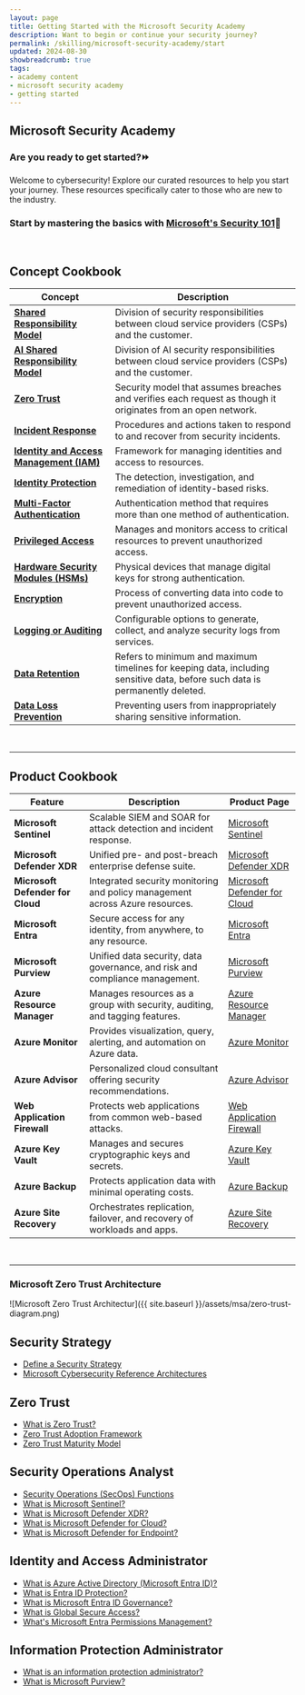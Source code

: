 ```yaml
---
layout: page
title: Getting Started with the Microsoft Security Academy
description: Want to begin or continue your security journey?
permalink: /skilling/microsoft-security-academy/start
updated: 2024-08-30
showbreadcrumb: true
tags: 
- academy content
- microsoft security academy
- getting started
---
```


## Microsoft Security Academy

### Are you ready to get started?⏩ 
Welcome to cybersecurity! Explore our curated resources to help you start your journey. These resources specifically cater to those who are new to the industry.

### Start by mastering the basics with [Microsoft's Security 101](https://github.com/microsoft/Security-101?tab=readme-ov-file)🎯


<div>&nbsp;</div>


## Concept Cookbook

| **Concept**                     | **Description**                                                                 |
|---------------------------------|---------------------------------------------------------------------------------|
| **[Shared Responsibility Model](https://learn.microsoft.com/en-us/azure/security/fundamentals/shared-responsibility)** | Division of security responsibilities between cloud service providers (CSPs) and the customer. |
| **[AI Shared Responsibility Model](https://learn.microsoft.com/en-us/azure/security/fundamentals/shared-responsibility-ai)** | Division of AI security responsibilities between cloud service providers (CSPs) and the customer. |
| **[Zero Trust](https://learn.microsoft.com/en-us/azure/security/fundamentals/zero-trust)** | Security model that assumes breaches and verifies each request as though it originates from an open network. |
| **[Incident Response](https://learn.microsoft.com/en-us/security/operations/incident-response-overview)** | Procedures and actions taken to respond to and recover from security incidents. |
| **[Identity and Access Management (IAM)](https://learn.microsoft.com/en-us/entra/fundamentals/introduction-identity-access-management)** | Framework for managing identities and access to resources. |
| **[Identity Protection](https://learn.microsoft.com/en-us/entra/id-protection/overview-identity-protection)** | The detection, investigation, and remediation of identity-based risks. |
| **[Multi-Factor Authentication](https://learn.microsoft.com/en-us/entra/identity/authentication/concept-authentication-methods)** | Authentication method that requires more than one method of authentication. |
| **[Privileged Access](https://learn.microsoft.com/en-us/security/privileged-access-workstations/overview)** | Manages and monitors access to critical resources to prevent unauthorized access. |
| **[Hardware Security Modules (HSMs)](https://learn.microsoft.com/en-us/azure/key-vault/managed-hsm/overview)** | Physical devices that manage digital keys for strong authentication. |
| **[Encryption](https://learn.microsoft.com/en-us/purview/office-365-encryption-in-the-microsoft-cloud-overview)** | Process of converting data into code to prevent unauthorized access. |
| **[Logging or Auditing](https://learn.microsoft.com/en-us/compliance/assurance/assurance-audit-logging)** | Configurable options to generate, collect, and analyze security logs from services. |
| **[Data Retention](https://learn.microsoft.com/en-us/compliance/assurance/assurance-data-retention-deletion-and-destruction-overview)** | Refers to minimum and maximum timelines for keeping data, including sensitive data, before such data is permanently deleted. |
| **[Data Loss Prevention](https://learn.microsoft.com/en-us/purview/dlp-learn-about-dlp)** | Preventing users from inappropriately sharing sensitive information. |


<div>&nbsp;</div>

___

## Product Cookbook

| **Feature**                     | **Description**                                                                 | **Product Page** |
|---------------------------------|---------------------------------------------------------------------------------|------------------|
| **Microsoft Sentinel**          | Scalable SIEM and SOAR for attack detection and incident response.              | [Microsoft Sentinel](https://azure.microsoft.com/en-us/products/microsoft-sentinel/) |
| **Microsoft Defender XDR**      | Unified pre- and post-breach enterprise defense suite.                          | [Microsoft Defender XDR](https://www.microsoft.com/en-us/security/business/siem-and-xdr/microsoft-defender-xdr) |
| **Microsoft Defender for Cloud**| Integrated security monitoring and policy management across Azure resources.    | [Microsoft Defender for Cloud](https://azure.microsoft.com/en-us/products/defender-for-cloud/) |
| **Microsoft Entra**             | Secure access for any identity, from anywhere, to any resource.                 | [Microsoft Entra](https://www.microsoft.com/en-us/security/business/microsoft-entra) |
| **Microsoft Purview**           | Unified data security, data governance, and risk and compliance management.     | [Microsoft Purview](https://www.microsoft.com/en-us/security/business/microsoft-purview) |
| **Azure Resource Manager**      | Manages resources as a group with security, auditing, and tagging features.     | [Azure Resource Manager](https://azure.microsoft.com/en-us/get-started/azure-portal/resource-manager/) |
| **Azure Monitor**               | Provides visualization, query, alerting, and automation on Azure data.          | [Azure Monitor](https://azure.microsoft.com/en-us/products/monitor/) |
| **Azure Advisor**               | Personalized cloud consultant offering security recommendations.                | [Azure Advisor](https://azure.microsoft.com/en-us/products/advisor) |
| **Web Application Firewall**    | Protects web applications from common web-based attacks.                        | [Web Application Firewall](https://azure.microsoft.com/en-us/products/web-application-firewall/) |
| **Azure Key Vault**             | Manages and secures cryptographic keys and secrets.                             | [Azure Key Vault](https://azure.microsoft.com/en-us/products/key-vault/) |
| **Azure Backup**                | Protects application data with minimal operating costs.                         | [Azure Backup](https://azure.microsoft.com/en-us/products/backup/) |
| **Azure Site Recovery**         | Orchestrates replication, failover, and recovery of workloads and apps.         | [Azure Site Recovery](https://azure.microsoft.com/en-us/products/site-recovery/) |


<div>&nbsp;</div>

___

### Microsoft Zero Trust Architecture

![Microsoft Zero Trust Architectur]({{ site.baseurl }}/assets/msa/zero-trust-diagram.png)

## Security Strategy
* [Define a Security Strategy](https://learn.microsoft.com/en-us/azure/cloud-adoption-framework/strategy/define-security-strategy)
* [Microsoft Cybersecurity Reference Architectures](https://learn.microsoft.com/en-us/security/cybersecurity-reference-architecture/mcra)

## Zero Trust
* [What is Zero Trust?](https://learn.microsoft.com/en-us/security/zero-trust/zero-trust-overview)
* [Zero Trust Adoption Framework](https://learn.microsoft.com/en-us/security/zero-trust/adopt/zero-trust-adoption-overview)
* [Zero Trust Maturity Model](https://aka.ms/Zero-Trust-Vision)

## Security Operations Analyst
* [Security Operations (SecOps) Functions](https://learn.microsoft.com/en-us/azure/cloud-adoption-framework/organize/cloud-security-operations-center)
* [What is Microsoft Sentinel?](https://learn.microsoft.com/en-us/azure/sentinel/overview)
* [What is Microsoft Defender XDR?](https://learn.microsoft.com/en-us/microsoft-365/security/defender/microsoft-365-defender?view=o365-worldwide)
* [What is Microsoft Defender for Cloud?](https://learn.microsoft.com/en-us/azure/defender-for-cloud/defender-for-cloud-introduction)
* [What is Microsoft Defender for Endpoint?](https://learn.microsoft.com/en-us/microsoft-365/security/defender-endpoint/microsoft-defender-endpoint?view=o365-worldwide)

## Identity and Access Administrator
* [What is Azure Active Directory (Microsoft Entra ID)?](https://learn.microsoft.com/en-us/azure/active-directory/fundamentals/active-directory-whatis)
* [What is Entra ID Protection?](https://learn.microsoft.com/en-us/azure/active-directory/identity-protection/overview-identity-protection)
* [What is Microsoft Entra ID Governance?](https://learn.microsoft.com/en-us/azure/active-directory/governance/identity-governance-overview)
* [What is Global Secure Access?](https://learn.microsoft.com/en-us/azure/global-secure-access/overview-what-is-global-secure-access)
* [What's Microsoft Entra Permissions Management?](https://learn.microsoft.com/en-us/azure/active-directory/cloud-infrastructure-entitlement-management/overview)

## Information Protection Administrator
* [What is an information protection administrator?](https://learn.microsoft.com/en-us/training/career-paths/information-protection-admin)
* [What is Microsoft Purview?](https://learn.microsoft.com/en-us/purview/purview)